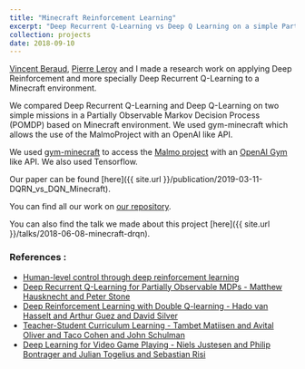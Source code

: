 ```yaml
---
title: "Minecraft Reinforcement Learning"
excerpt: "Deep Recurrent Q-Learning vs Deep Q Learning on a simple Partially Observable Markov Decision Process with Minecraft."
collection: projects
date: 2018-09-10
---
```


[Vincent Beraud](https://www.linkedin.com/in/vincent-beraud/), [Pierre Leroy](https://www.linkedin.com/in/pierreleroyfr/) and I made a research work on applying Deep Reinforcement and more specially Deep Recurrent Q-Learning to a Minecraft environment.

We compared Deep Recurrent Q-Learning and Deep Q-Learning on two simple missions in a Partially Observable Markov Decision Process (POMDP) based on Minecraft environment. We used gym-minecraft which allows the use of the MalmoProject with an OpenAI like API.

We used [gym-minecraft](https://github.com/tambetm/gym-minecraft) to access the [Malmo project](https://github.com/Microsoft/malmo) with an [OpenAI Gym](https://gym.openai.com/) like API. We also used Tensorflow.

Our paper can be found [here]({{ site.url }}/publication/2019-03-11-DQRN_vs_DQN_Minecraft).

You can find all our work on [our repository](https://github.com/vincentberaud/Minecraft-Reinforcement-Learning).

You can also find the talk we made about this project [here]({{ site.url }}/talks/2018-06-08-minecraft-drqn).


### References :
- [Human-level control through deep reinforcement learning](https://storage.googleapis.com/deepmind-media/dqn/DQNNaturePaper.pdf)
- [Deep Recurrent Q-Learning for Partially Observable MDPs - Matthew Hausknecht and Peter Stone](https://arxiv.org/pdf/1507.06527.pdf)
- [Deep Reinforcement Learning with Double Q-learning - Hado van Hasselt and Arthur Guez and David Silver](https://arxiv.org/pdf/1509.06461.pdf)
- [Teacher-Student Curriculum Learning - Tambet Matiisen and Avital Oliver and Taco Cohen and John Schulman](https://arxiv.org/pdf/1707.00183.pdf)
- [Deep Learning for Video Game Playing - Niels Justesen and Philip Bontrager and Julian Togelius and Sebastian Risi](https://arxiv.org/pdf/1708.07902.pdf)